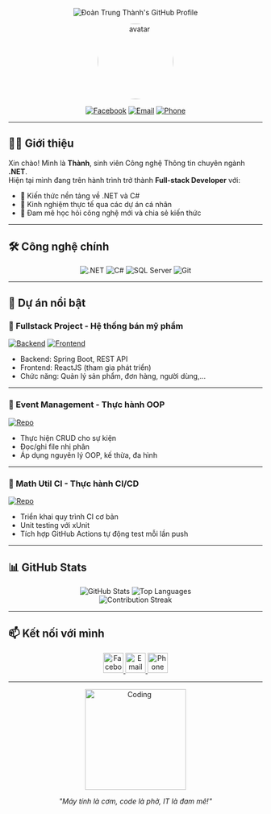 <div align="center">
<p align="center">
  <img src="https://readme-typing-svg.herokuapp.com?font=JetBrains+Mono&size=28&duration=3500&pause=800&color=38BDF8&background=FF000000&center=true&vCenter=true&width=600&height=80&lines=Ch%C3%A0o+m%E1%BB%ABng+%C4%91%E1%BA%BFn+v%E1%BB%9Bi+GitHub+c%E1%BB%A7a+m%C3%ACnh!;%C4%90o%C3%A0n+Trung+Th%C3%A0nh+-+.NET+Developer;Chuy%C3%AAn+gia+C%23+%26+ASP.NET+Core;Sinh+vi%C3%AAn+CNTT+chuy%C3%AAn+ng%C3%A0nh+.NET" alt="Đoàn Trung Thành's GitHub Profile" />
</p>

  <p align="center">
    <img src="https://scontent.fdad3-3.fna.fbcdn.net/v/t39.30808-6/472718417_576310461864457_60899618235214486_n.jpg?_nc_cat=103&ccb=1-7&_nc_sid=6ee11a&_nc_eui2=AeFTNmFp4VzN1XOVApG_a91hAyb-3OG9HNwDJv7c4b0c3BaQxZoW00RLPYfs1zu7kXuiaK_51otb8-IHPHVzKWJR&_nc_ohc=prrcQhjcU4wQ7kNvwGKTcQP&_nc_oc=AdkSzI7F4QYMx-eutOO9fohtPq23r_a7x6pSctNcvGYf_9SJQ6_vcLxaTCTXbGbsHln9wNK2fkQ9C6fwFQVr4Div&_nc_zt=23&_nc_ht=scontent.fdad3-3.fna&_nc_gid=YtVDykyr89roJdOYyKH5Fw&oh=00_AfFiU1Ie5sw_zX6ycGXKJCIstFqJgSe6MMrJ_IxErQr6Dw&oe=6803F8B3" width="150" style="border-radius: 50%;" alt="avatar" />
  </p>

  [![Facebook](https://img.shields.io/badge/-Facebook-1877F2?style=for-the-badge&logo=facebook&logoColor=white)](https://www.facebook.com/trung.oan.thanh.504361)
  [![Email](https://img.shields.io/badge/-12b4thanh%40gmail.com-D14836?style=for-the-badge&logo=gmail&logoColor=white)](mailto:12b4thanh@gmail.com)
  [![Phone](https://img.shields.io/badge/-0966.340.303-25D366?style=for-the-badge&logo=whatsapp&logoColor=white)](tel:+84966340303)
</div>

---

## 👨‍💻 Giới thiệu

Xin chào! Mình là **Thành**, sinh viên Công nghệ Thông tin chuyên ngành **.NET**.  
Hiện tại mình đang trên hành trình trở thành **Full-stack Developer** với:

- 🔹 Kiến thức nền tảng về .NET và C#
- 🔹 Kinh nghiệm thực tế qua các dự án cá nhân
- 🔹 Đam mê học hỏi công nghệ mới và chia sẻ kiến thức

---

## 🛠 Công nghệ chính

<div align="center">

![.NET](https://img.shields.io/badge/.NET-512BD4?style=for-the-badge&logo=dotnet&logoColor=white)
![C#](https://img.shields.io/badge/C%23-239120?style=for-the-badge&logo=c-sharp&logoColor=white)
![SQL Server](https://img.shields.io/badge/SQL_Server-CC2927?style=for-the-badge&logo=microsoft-sql-server&logoColor=white)
![Git](https://img.shields.io/badge/Git-F05032?style=for-the-badge&logo=git&logoColor=white)

</div>

---

## 🌟 Dự án nổi bật

### 🚀 Fullstack Project - Hệ thống bán mỹ phẩm

[![Backend](https://img.shields.io/badge/-Backend-6DB33F?style=flat&logo=spring&logoColor=white)](https://github.com/erik-dev-8386/skincare-product-sales-system-be) 
[![Frontend](https://img.shields.io/badge/-Frontend-61DAFB?style=flat&logo=react&logoColor=white)](https://github.com/erik-dev-8386/skincare-product-sales-system-FE)

- Backend: Spring Boot, REST API
- Frontend: ReactJS (tham gia phát triển)
- Chức năng: Quản lý sản phẩm, đơn hàng, người dùng,...

---

### 📅 Event Management - Thực hành OOP

[![Repo](https://img.shields.io/badge/-Repository-181717?style=flat&logo=github&logoColor=white)](https://github.com/erik-dev-8386/event-management)

- Thực hiện CRUD cho sự kiện
- Đọc/ghi file nhị phân
- Áp dụng nguyên lý OOP, kế thừa, đa hình

---

### 🔄 Math Util CI - Thực hành CI/CD

[![Repo](https://img.shields.io/badge/-Repository-181717?style=flat&logo=github&logoColor=white)](https://github.com/erik-dev-8386/math-util-ci)

- Triển khai quy trình CI cơ bản
- Unit testing với xUnit
- Tích hợp GitHub Actions tự động test mỗi lần push

---

## 📊 GitHub Stats

<div align="center">

![GitHub Stats](https://github-readme-stats.vercel.app/api?username=erik-dev-8386&show_icons=true&theme=radical&hide_title=true)
![Top Languages](https://github-readme-stats.vercel.app/api/top-langs/?username=erik-dev-8386&layout=compact&theme=radical)
<br/>
<img src="https://github-readme-streak-stats.herokuapp.com/?user=erik-dev-8386&theme=radical&hide_border=true" alt="Contribution Streak" />

</div>

---

## 📫 Kết nối với mình

<div align="center">
  <a href="https://www.facebook.com/trung.oan.thanh.504361">
    <img src="https://img.icons8.com/fluency/48/000000/facebook.png" width="40" title="Facebook"/>
  </a>
  <a href="mailto:12b4thanh@gmail.com">
    <img src="https://img.icons8.com/color/48/000000/gmail.png" width="40" title="Email"/>
  </a>
  <a href="tel:+84966340303">
    <img src="https://img.icons8.com/color/48/000000/phone.png" width="40" title="Phone"/>
  </a>
</div>

---

<div align="center">
  <img src="https://media.giphy.com/media/Ln2dAW9oycjgmTpjX9/giphy.gif" width="200" alt="Coding"/>
  <p><i>"Máy tính là cơm, code là phở, IT là đam mê!"</i></p>
</div>
